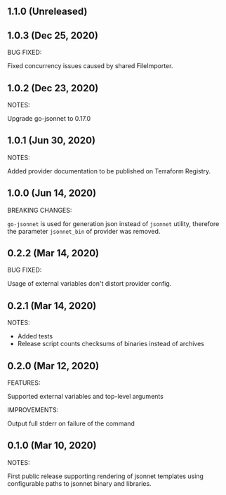 ## 1.1.0 (Unreleased)

## 1.0.3 (Dec 25, 2020)

BUG FIXED:

Fixed concurrency issues caused by shared FileImporter.

## 1.0.2 (Dec 23, 2020)

NOTES:

Upgrade go-jsonnet to 0.17.0 

## 1.0.1 (Jun 30, 2020)

NOTES:

Added provider documentation to be published on Terraform Registry.

## 1.0.0 (Jun 14, 2020)

BREAKING CHANGES:

`go-jsonnet` is used for generation json instead of `jsonnet` utility, therefore
the parameter `jsonnet_bin` of provider was removed.

## 0.2.2 (Mar 14, 2020)

BUG FIXED:

Usage of external variables don't distort provider config.

## 0.2.1 (Mar 14, 2020)

NOTES:

* Added tests
* Release script counts checksums of binaries instead of archives 

## 0.2.0 (Mar 12, 2020)

FEATURES:

Supported external variables and top-level arguments

IMPROVEMENTS:

Output full stderr on failure of the command

## 0.1.0 (Mar 10, 2020)

NOTES:

First public release supporting rendering of jsonnet templates using configurable paths to jsonnet binary and libraries.
